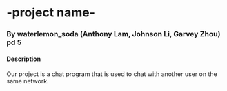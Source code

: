 # -project name-
### By waterlemon_soda (Anthony Lam, Johnson Li, Garvey Zhou) pd 5

#### Description
Our project is a chat program that is used to chat with another user on the same network. 


